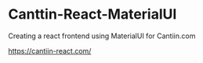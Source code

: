 # Canttin-React-MaterialUI
Creating a react frontend using MaterialUI  for Cantiin.com


https://cantiin-react.com/








